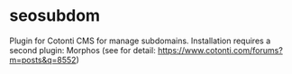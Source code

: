 # seosubdom
Plugin for Cotonti CMS for manage subdomains.
Installation requires a second plugin: Morphos (see for detail: https://www.cotonti.com/forums?m=posts&q=8552)
